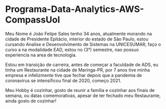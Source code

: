  # Programa-Data-Analytics-AWS-CompassUol

Meu Nome é João Felipe Sales tenho 34 anos, atualmente morando na cidade de Presidente Epitácio, interior do estado de São Paulo, estou cursando Analise e Desenvolvimento de Sistemas na UNICESUMAR, faço o curso a na modalidade EAD, estou no (3°) semestre, nao possuo experiencia na area de tecnologia.

Estou em transição de carreira, antes de começar a faculdade de ADS, eu tinha um Restaurante na cidade de Maringa-PR, por 7 anos tive minha empresa e infelizmente tive que fechar depois que a pandemia de coronavírus se intensificou final de 2020, começo 2021.

Meu Hobby é cozinhar, gosto de reunir a família e cozinhar aos finais de semana, ou datas comemorativas, apesar de ter fechado meu Restaurante, ainda gosto de cozinhar!